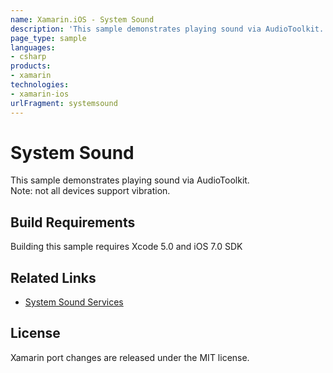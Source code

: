 ```yaml
---
name: Xamarin.iOS - System Sound
description: 'This sample demonstrates playing sound via AudioToolkit. Note: not all devices support vibration. Build Requirements Building this sample requires...'
page_type: sample
languages:
- csharp
products:
- xamarin
technologies:
- xamarin-ios
urlFragment: systemsound
---
```

# System Sound

This sample demonstrates playing sound via AudioToolkit.  
Note: not all devices support vibration.

## Build Requirements

Building this sample requires Xcode 5.0 and iOS 7.0 SDK

## Related Links

- [System Sound Services](https://developer.apple.com/documentation/audiotoolbox/system_sound_services#//apple_ref/c/func/AudioServicesPlayAlertSound)

## License

Xamarin port changes are released under the MIT license.
